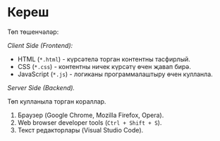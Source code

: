 Кереш
=====

Төп төшенчәләр:

*Client Side (Frontend):*
* HTML (`*.html`) - күрсәтелә торган контентны тасфирлый.
* CSS (`*.css`) - контентны ничек күрсәтү өчен җавап бирә.
* JavaScript (`*.js`) - логиканы программалаштыру өчен кулланла.

*Server Side (Backend).*

Төп кулланыла торган кораллар.
1. Браузер (Google Chrome, Mozilla Firefox, Opera).
2. Web browser developer tools (`Ctrl + Shift + S`).
2. Текст редакторлары (Visual Studio Code).
